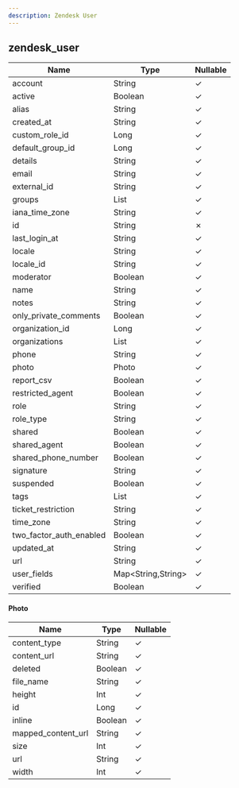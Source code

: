 ```yaml
---
description: Zendesk User
---
```

zendesk_user
------------

| **Name**                | **Type**           | **Nullable** |
| ----------------------- | ------------------ | ------------ |
| account                 | String             | &check;      |
| active                  | Boolean            | &check;      |
| alias                   | String             | &check;      |
| created_at              | String             | &check;      |
| custom_role_id          | Long               | &check;      |
| default_group_id        | Long               | &check;      |
| details                 | String             | &check;      |
| email                   | String             | &check;      |
| external_id             | String             | &check;      |
| groups                  | List<String>       | &check;      |
| iana_time_zone          | String             | &check;      |
| id                      | String             | &cross;      |
| last_login_at           | String             | &check;      |
| locale                  | String             | &check;      |
| locale_id               | String             | &check;      |
| moderator               | Boolean            | &check;      |
| name                    | String             | &check;      |
| notes                   | String             | &check;      |
| only_private_comments   | Boolean            | &check;      |
| organization_id         | Long               | &check;      |
| organizations           | List<String>       | &check;      |
| phone                   | String             | &check;      |
| photo                   | Photo              | &check;      |
| report_csv              | Boolean            | &check;      |
| restricted_agent        | Boolean            | &check;      |
| role                    | String             | &check;      |
| role_type               | String             | &check;      |
| shared                  | Boolean            | &check;      |
| shared_agent            | Boolean            | &check;      |
| shared_phone_number     | Boolean            | &check;      |
| signature               | String             | &check;      |
| suspended               | Boolean            | &check;      |
| tags                    | List<String>       | &check;      |
| ticket_restriction      | String             | &check;      |
| time_zone               | String             | &check;      |
| two_factor_auth_enabled | Boolean            | &check;      |
| updated_at              | String             | &check;      |
| url                     | String             | &check;      |
| user_fields             | Map<String,String> | &check;      |
| verified                | Boolean            | &check;      |

#### Photo
| **Name**           | **Type** | **Nullable** |
| ------------------ | -------- | ------------ |
| content_type       | String   | &check;      |
| content_url        | String   | &check;      |
| deleted            | Boolean  | &check;      |
| file_name          | String   | &check;      |
| height             | Int      | &check;      |
| id                 | Long     | &check;      |
| inline             | Boolean  | &check;      |
| mapped_content_url | String   | &check;      |
| size               | Int      | &check;      |
| url                | String   | &check;      |
| width              | Int      | &check;      |
